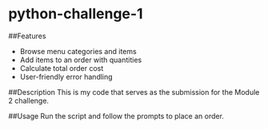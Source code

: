 # python-challenge-1
##Features
- Browse menu categories and items
- Add items to an order with quantities
- Calculate total order cost
- User-friendly error handling

##Description
This is my code that serves as the submission for the Module 2 challenge.

##Usage
Run the script and follow the prompts to place an order.
